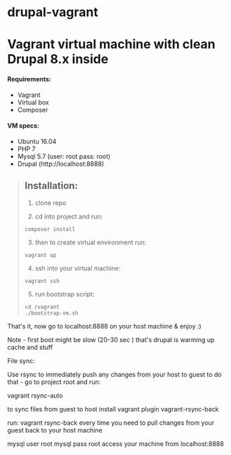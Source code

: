 # drupal-vagrant
# Vagrant virtual machine with clean Drupal 8.x inside
#### Requirements:
* Vagrant
* Virtual box
* Composer
#### VM specs:
* Ubuntu 16.04
* PHP 7
* Mysql 5.7 (user: root  pass: root)
* Drupal  (http://localhost:8888)
> ## Installation:
> 
>1)   clone repo
>
>2)   cd into project and run:
> 
>     composer install
>3)   then to create virtual environment run:
> 
>     vagrant up
>4)   ssh into your virtual machine:
> 
>     vagrant ssh
>5)   run bootstrap script:
> 
>     cd /vagrant
>     ./bootstrap-vm.sh
     
That's it, now go to localhost:8888 on your host machine
   &
enjoy :)


Note - first boot might be slow (20-30 sec ) that's drupal is warming up cache and stuff

File sync:

Use rsync to immediately push any changes from your host to guest
to do that - go to project root and run:

vagrant rsync-auto

to sync files from guest to host install vagrant plugin vagrant-rsync-back

run: vagrant rsync-back
every time you need to pull changes from your guest back to your host machine

mysql user root 
mysql pass root
access your machine from localhost:8888


